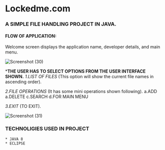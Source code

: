 # Lockedme.com


### A SIMPLE FILE HANDLING PROJECT IN JAVA. 

#### FLOW OF APPLICATION: 

 Welcome screen displays the application name, developer details, and main menu.  

![Screenshot (30)](https://user-images.githubusercontent.com/96518242/155389870-2f8cc53f-e23a-4fea-918b-e1a33e1149b6.png)


 ***THE USER HAS TO SELECT OPTIONS FROM THE USER INTERFACE SHOWN.**
  *1.LIST OF FILES*    (This option will show the current file names in ascending order).
  
  *2.FILE OPERATIONS*   (It has some  mini operations shown following).
    a.ADD
    a.DELETE
    c.SEARCH
    d.FOR MAIN MENU
   
  *3.EXIT*             (TO EXIT).
  
  ![Screenshot (31)](https://user-images.githubusercontent.com/96518242/155486079-ad54d979-c341-478d-9b39-733b8c949c84.png)

 
 
 ### TECHNOLIGIES USED IN PROJECT 
    * JAVA 8
    * ECLIPSE
   
                                                       
